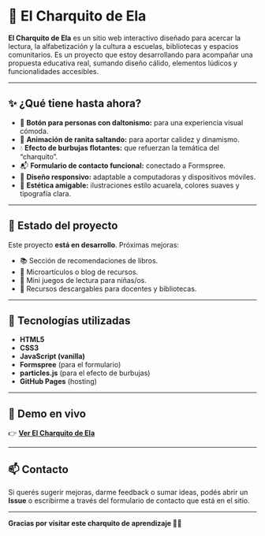 # 🐸 El Charquito de Ela

**El Charquito de Ela** es un sitio web interactivo diseñado para acercar la lectura, la alfabetización y la cultura a escuelas, bibliotecas y espacios comunitarios. Es un proyecto que estoy desarrollando para acompañar una propuesta educativa real, sumando diseño cálido, elementos lúdicos y funcionalidades accesibles.

---

## ✨ ¿Qué tiene hasta ahora?

- 🌙 **Botón para personas con daltonismo:** para una experiencia visual cómoda.
- 🐸 **Animación de ranita saltando:** para aportar calidez y dinamismo.
- 💧 **Efecto de burbujas flotantes:** que refuerzan la temática del “charquito”.
- 📬 **Formulario de contacto funcional:** conectado a Formspree.
- 📱 **Diseño responsivo:** adaptable a computadoras y dispositivos móviles.
- 🎨 **Estética amigable:** ilustraciones estilo acuarela, colores suaves y tipografía clara.

---

## 🚧 Estado del proyecto

Este proyecto **está en desarrollo**. Próximas mejoras:
- 📚 Sección de recomendaciones de libros.
- 📝 Microartículos o blog de recursos.
- 🐸 Mini juegos de lectura para niñas/os.
- 🌱 Recursos descargables para docentes y bibliotecas.

---

## 🔧 Tecnologías utilizadas

- **HTML5**
- **CSS3**
- **JavaScript (vanilla)**
- **Formspree** (para el formulario)
- **particles.js** (para el efecto de burbujas)
- **GitHub Pages** (hosting)

---

## 🚀 Demo en vivo

👉 [**Ver El Charquito de Ela**](https://ianpallero03.github.io/ElCharquitodeEla/)

---

## 📫 Contacto

Si querés sugerir mejoras, darme feedback o sumar ideas, podés abrir un **Issue** o escribirme a través del formulario de contacto que está en el sitio.

---

**Gracias por visitar este charquito de aprendizaje 🐸💧**
